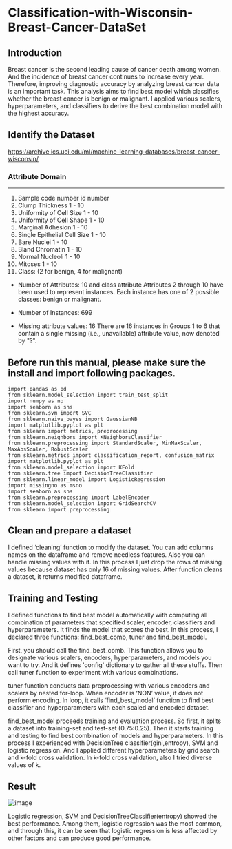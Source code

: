 # Classification-with-Wisconsin-Breast-Cancer-DataSet

## Introduction 
Breast cancer is the second leading cause of cancer death among women. And the incidence of breast cancer continues to increase every year. Therefore, improving diagnostic accuracy by analyzing breast cancer data is an important task. This analysis aims to find best model which classifies whether the breast cancer is benign or malignant. I applied various scalers, hyperparameters, and classifiers to derive the best combination model with the highest accuracy.

## Identify the Dataset
https://archive.ics.uci.edu/ml/machine-learning-databases/breast-cancer-wisconsin/

###  Attribute                     Domain
   -- -----------------------------------------
   1. Sample code number            id number
   2. Clump Thickness               1 - 10
   3. Uniformity of Cell Size       1 - 10
   4. Uniformity of Cell Shape      1 - 10
   5. Marginal Adhesion             1 - 10
   6. Single Epithelial Cell Size   1 - 10
   7. Bare Nuclei                   1 - 10
   8. Bland Chromatin               1 - 10
   9. Normal Nucleoli               1 - 10
  10. Mitoses                       1 - 10
  11. Class:                        (2 for benign, 4 for malignant)

- Number of Attributes: 10 and class attribute
Attributes 2 through 10 have been used to represent instances. Each instance has one of 2 possible classes: benign or malignant.

- Number of Instances: 699 
- Missing attribute values: 16
    There are 16 instances in Groups 1 to 6 that contain a single missing 
    (i.e., unavailable) attribute value, now denoted by "?".

## Before run this manual, please make sure the install and import following packages.
```
import pandas as pd
from sklearn.model_selection import train_test_split
import numpy as np
import seaborn as sns
from sklearn.svm import SVC
from sklearn.naive_bayes import GaussianNB
import matplotlib.pyplot as plt
from sklearn import metrics, preprocessing
from sklearn.neighbors import KNeighborsClassifier
from sklearn.preprocessing import StandardScaler, MinMaxScaler, MaxAbsScaler, RobustScaler
from sklearn.metrics import classification_report, confusion_matrix
import matplotlib.pyplot as plt
from sklearn.model_selection import KFold
from sklearn.tree import DecisionTreeClassifier
from sklearn.linear_model import LogisticRegression
import missingno as msno
import seaborn as sns
from sklearn.preprocessing import LabelEncoder
from sklearn.model_selection import GridSearchCV
from sklearn import preprocessing 
```



## Clean and prepare a dataset 
I defined ‘cleaning’ function to modify the dataset. You can add columns names on the dataframe and remove needless features. Also you can handle missing values with it. In this process I just drop the rows of missing values because dataset has only 16 of missing values. After function cleans a dataset, it returns modified dataframe. 

## Training and Testing 
I defined functions to find best model automatically with computing all combination of parameters that specified scaler, encoder, classifiers and hyperparameters. It finds the model that scores the best. In this process, I declared three functions: find_best_comb, tuner and find_best_model. 

First, you should call the find_best_comb. This function allows you to designate various scalers, encoders, hyperparameters, and models you want to try. And it defines 'config' dictionary to gather all these stuffs. Then call tuner function to experiment with various combinations.

 tuner function conducts data preprocessing with various encoders and scalers by nested for-loop. When encoder is ‘NON’ value, it does not perform encoding. In loop, it calls ‘find_best_model’ function to find best classifier and hyperparameters with each scaled and encoded dataset.
 
 find_best_model proceeds training and evaluation process. So first, it splits a dataset into training-set and test-set (0.75:0.25). Then it starts training and testing to find best combination of models and hyperparameters. In this process I experienced with DecisionTree classifier(gini,entropy), SVM and logistic regression. And I applied different hyperparameters by grid search and k-fold cross validation. In k-fold cross validation, also I tried diverse values of k.
 
 ## Result
 
![image](https://user-images.githubusercontent.com/75998991/141664201-25ffb9d4-32be-474f-bf5f-bb90b7120cb4.png)

 Logistic regression, SVM and DecisionTreeClassifier(entropy) showed the best performance. Among them, logistic regression was the most common, and through this, it can be seen that logistic regression is less affected by other factors and can produce good performance.
 
